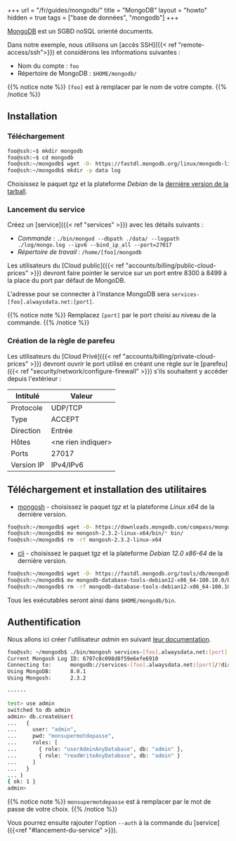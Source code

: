 +++
url = "/fr/guides/mongodb/"
title = "MongoDB"
layout = "howto"
hidden = true
tags = ["base de données", "mongodb"]
+++

[MongoDB](https://www.mongodb.com/) est un SGBD noSQL orienté documents.

Dans notre exemple, nous utilisons un [accès SSH]({{< ref "remote-access/ssh">}}) et considérons les informations suivantes :

- Nom du compte : `foo`
- Répertoire de MongoDB : `$HOME/mongodb/`

{{% notice note %}}
`[foo]` est à remplacer par le nom de votre compte.
{{% /notice %}}

## Installation

### Téléchargement

```sh
foo@ssh:~$ mkdir mongodb
foo@ssh:~$ cd mongodb
foo@ssh:~/mongodb$ wget -O- https://fastdl.mongodb.org/linux/mongodb-linux-x86_64-debian12-8.0.1.tgz | tar -xz --strip-components=1
foo@ssh:~/mongodb$ mkdir -p data log
```

Choisissez le paquet *tgz* et la plateforme *Debian* de la [dernière version de la tarball](https://www.mongodb.com/try/download/community).

### Lancement du service

Créez un [service]({{< ref "services" >}}) avec les détails suivants :

- *Commande* : `./bin/mongod --dbpath ./data/ --logpath ./log/mongo.log --ipv6 --bind_ip_all --port=27017`
- *Répertoire de travail* : `/home/[foo]/mongodb`

Les utilisateurs du [Cloud public]({{< ref "accounts/billing/public-cloud-prices" >}}) devront faire pointer le service sur un port entre 8300 à 8499 à la place du port par défaut de MongoDB.

L'adresse pour se connecter à l'instance MongoDB sera `services-[foo].alwaysdata.net:[port]`.

{{% notice note %}}
Remplacez `[port]` par le port choisi au niveau de la commande.
{{% /notice %}}

### Création de la règle de parefeu

Les utilisateurs du [Cloud Privé]({{< ref "accounts/billing/private-cloud-prices" >}}) devront ouvrir le port utilisé en créant une règle sur le [parefeu]({{< ref "security/network/configure-firewall" >}}) s'ils souhaitent y accéder depuis l'extérieur :

| Intitulé   | Valeur                                           |
|------------|--------------------------------------------------|
| Protocole  | UDP/TCP                                          |
| Type       | ACCEPT                                           |
| Direction  | Entrée                                           |
| Hôtes      | \<ne rien indiquer>                              |
| Ports      | 27017                                            |
| Version IP | IPv4/IPv6                                        |

## Téléchargement et installation des utilitaires

- [mongosh](https://www.mongodb.com/try/download/shell) - choisissez le paquet *tgz* et la plateforme *Linux x64* de la dernière version.

```sh
foo@ssh:~/mongodb$ wget -O- https://downloads.mongodb.com/compass/mongosh-2.3.2-linux-x64.tgz | tar -xz --strip-components=0
foo@ssh:~/mongodb$ mv mongosh-2.3.2-linux-x64/bin/* bin/
foo@ssh:~/mongodb$ rm -rf mongosh-2.3.2-linux-x64
```

- [cli](https://www.mongodb.com/try/download/database-tools) - choisissez le paquet *tgz* et la plateforme *Debian 12.0 x86-64* de la dernière version.

```sh
foo@ssh:~/mongodb$ wget -O- https://fastdl.mongodb.org/tools/db/mongodb-database-tools-debian12-x86_64-100.10.0.tgz | tar -xz --strip-components=0
foo@ssh:~/mongodb$ mv mongodb-database-tools-debian12-x86_64-100.10.0/bin/* bin/
foo@ssh:~/mongodb$ rm -rf mongodb-database-tools-debian12-x86_64-100.10.0
```

Tous les exécutables seront ainsi dans `$HOME/mongodb/bin`.

## Authentification

Nous allons ici créer l'utilisateur *admin* en suivant [leur documentation](https://www.mongodb.com/docs/manual/tutorial/configure-scram-client-authentication/#create-the-user-administrator).

```sh
foo@ssh: ~/mongodb$ ./bin/mongosh services-[foo].alwaysdata.net:[port]
Current Mongosh Log ID:	6707c8c098d8f59e6efe6910
Connecting to:		mongodb://services-[foo].alwaysdata.net:[port]/?directConnection=true&appName=mongosh+2.3.2
Using MongoDB:		8.0.1
Using Mongosh:		2.3.2

------

test> use admin
switched to db admin
admin> db.createUser(
...   {
...     user: "admin",
...     pwd: "monsupermotdepasse",
...     roles: [
...       { role: "userAdminAnyDatabase", db: "admin" },
...       { role: "readWriteAnyDatabase", db: "admin" }
...     ]
...   }
... )
{ ok: 1 }
admin>
```

{{% notice note %}}
`monsupermotdepasse` est à remplacer par le mot de passe de votre choix.
{{% /notice %}}

Vous pourrez ensuite rajouter l'option `--auth` à la commande du [service]({{<ref "#lancement-du-service" >}}).
